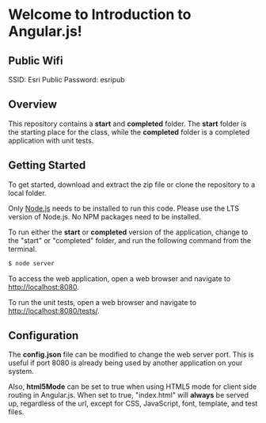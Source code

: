 # Welcome to Introduction to Angular.js!

## Public Wifi
SSID: Esri Public
Password: esripub

## Overview

This repository contains a **start** and **completed** folder. The **start** folder is the starting place for the class, while the **completed** folder is a completed application with unit tests.

## Getting Started

To get started, download and extract the zip file or clone the repository to a local folder.

Only [Node.js](https://nodejs.org) needs to be installed to run this code. Please use the LTS version of Node.js. No NPM packages need to be installed.

To run either the **start** or **completed** version of the application, change to the "start" or "completed" folder, and run the following command from the terminal.

```bash
$ node server
```

To access the web application, open a web browser and navigate to [http://localhost:8080](http://localhost:8080).

To run the unit tests, open a web browser and navigate to [http://localhost:8080/tests/](http://localhost:8080/tests/).

## Configuration

The **config.json** file can be modified to change the web server port. This is useful if port 8080 is already being used by another application on your system.

Also, **html5Mode** can be set to true when using HTML5 mode for client side routing in Angular.js. When set to true, "index.html" will **always** be served up, regardless of the url, except for CSS, JavaScript, font, template, and test files.
